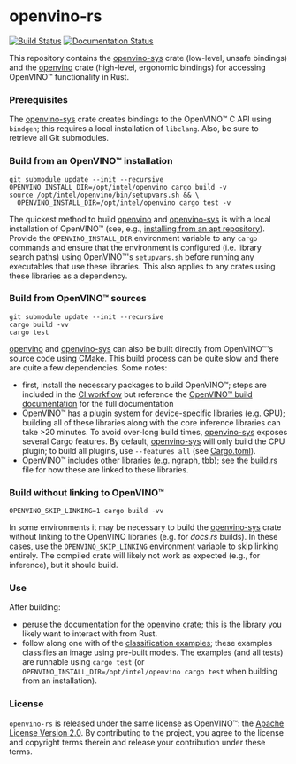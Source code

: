 # openvino-rs

[![Build Status](https://github.com/intel/openvino-rs/workflows/CI/badge.svg)][ci]
[![Documentation Status](https://docs.rs/openvino/badge.svg)][docs]

This repository contains the [openvino-sys] crate (low-level, unsafe bindings) and the [openvino]
crate (high-level, ergonomic bindings) for accessing OpenVINO™ functionality in Rust.

[openvino-sys]: crates/openvino-sys
[openvino]: crates/openvino
[upstream]: crates/openvino-sys/upstream
[docs]: https://docs.rs/openvino
[ci]: https://github.com/abrown/openvino-rs/actions?query=workflow%3ACI


### Prerequisites

The [openvino-sys] crate creates bindings to the OpenVINO™ C API using `bindgen`; this requires a
local installation of `libclang`. Also, be sure to retrieve all Git submodules.



### Build from an OpenVINO™ installation

```shell script
git submodule update --init --recursive
OPENVINO_INSTALL_DIR=/opt/intel/openvino cargo build -v
source /opt/intel/openvino/bin/setupvars.sh && \
  OPENVINO_INSTALL_DIR=/opt/intel/openvino cargo test -v
```

The quickest method to build [openvino] and [openvino-sys] is with a local installation of OpenVINO™
(see, e.g., [installing from an apt repository][install-apt]). Provide the `OPENVINO_INSTALL_DIR`
environment variable to any `cargo` commands and ensure that the environment is configured (i.e.
library search paths) using OpenVINO™'s `setupvars.sh` before running any executables that use these
libraries. This also applies to any crates using these libraries as a dependency.

[install-apt]: https://docs.openvinotoolkit.org/latest/openvino_docs_install_guides_installing_openvino_apt.html



### Build from OpenVINO™ sources

```shell script
git submodule update --init --recursive
cargo build -vv
cargo test
```

[openvino] and [openvino-sys] can also be built directly from OpenVINO™'s source code using CMake.
This build process can be quite slow and there are quite a few dependencies. Some notes:
 - first, install the necessary packages to build OpenVINO™; steps are included in the [CI
   workflow](.github/workflows)
   but reference the [OpenVINO™ build documentation](https://github.com/openvinotoolkit/openvino/blob/master/build-instruction.md)
   for the full documentation
 - OpenVINO™ has a plugin system for device-specific libraries (e.g. GPU); building all of these
   libraries along with the core inference libraries can take >20 minutes. To avoid over-long build
   times, [openvino-sys] exposes several Cargo features. By default, [openvino-sys] will only build
   the CPU plugin; to build all plugins, use `--features all` (see
   [Cargo.toml](crates/openvino-sys/Cargo.toml)).
 - OpenVINO™ includes other libraries (e.g. ngraph, tbb); see the
   [build.rs](crates/openvino-sys/build.rs) file for how these are linked to these libraries.



### Build without linking to OpenVINO™

```shell script
OPENVINO_SKIP_LINKING=1 cargo build -vv
```

In some environments it may be necessary to build the [openvino-sys] crate without linking to the
OpenVINO libraries (e.g. for *docs.rs* builds). In these cases, use the `OPENVINO_SKIP_LINKING`
environment variable to skip linking entirely. The compiled crate will likely not work as expected
(e.g., for inference), but it should build.



### Use

After building:
  - peruse the documentation for the [openvino crate][docs]; this is the library you likely want to
    interact with from Rust.
  - follow along one with of the [classification examples](crates/openvino/tests); these examples
    classifies an image using pre-built models. The examples (and all tests) are runnable using
    `cargo test` (or `OPENVINO_INSTALL_DIR=/opt/intel/openvino cargo test` when building from an
    installation).



### License

`openvino-rs` is released under the same license as OpenVINO™: the [Apache License Version
2.0][license]. By contributing to the project, you agree to the license and copyright terms therein
and release your contribution under these terms.

[license]: LICENSE
